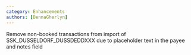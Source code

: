 ```yaml
---
category: Enhancements
authors: [DennaGherlyn]
---
```


Remove non-booked transactions from import of SSK_DUSSELDORF_DUSSDEDDXXX due to placeholder text in the payee and notes field